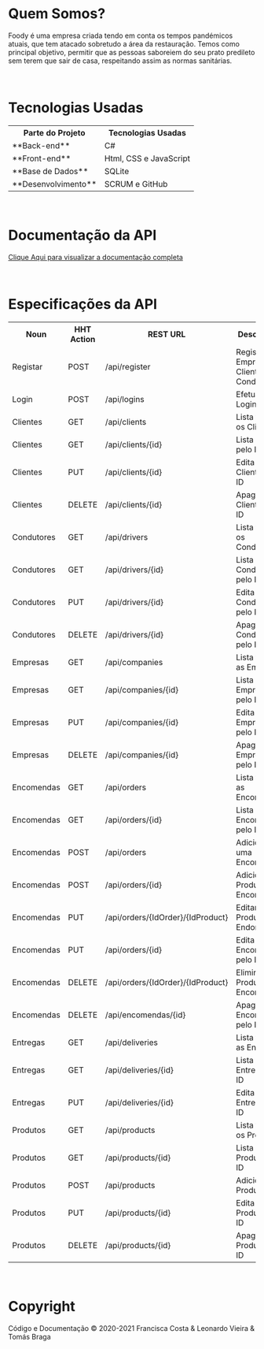 # Quem Somos?
Foody é uma empresa criada tendo em conta os tempos pandémicos atuais, que tem atacado sobretudo a área da restauração.
Temos como principal objetivo, permitir que as pessoas saboreiem do seu prato predileto sem terem que sair de casa, respeitando assim as normas sanitárias.

<br>

# Tecnologias Usadas
<table align="center">
  <tr><th align="center">Parte do Projeto</th><th align="center">Tecnologias Usadas</th></tr>
  <tr><td>**Back-end**</td><td>C#</td></tr>
  <tr><td>**Front-end**</td><td>Html, CSS e JavaScript</td></tr>
  <tr><td>**Base de Dados**</td><td>SQLite</td></tr>
  <tr><td>**Desenvolvimento**</td><td>SCRUM e GitHub</td></tr>
</table>
 
<br>
  
# Documentação da API
[Clique Aqui para visualizar a documentação completa](https://documenter.getpostman.com/view/12996380/TW6tMVoi)

<br>

# Especificações da API


<table align="center">
<tr><th align="center">Noun</th><th align="center">HHT Action</th><th align="center">REST URL</th><th align="center">Description</th></tr>
  <tr><td> Registar </td><td> POST </td><td> /api/register </td><td> Registar Empresa, Cliente ou Condutor </td></tr>
  <tr><td> Login </td><td> POST </td><td> /api/logins </td><td> Efetuar Login </td></tr>
  <tr><td> Clientes </td><td> GET </td><td> /api/clients </td><td> Lista todos os Clientes </td></tr>
  <tr><td> Clientes </td><td> GET </td><td> /api/clients/{id} </td><td> Lista Cliente pelo ID </td></tr>
  <tr><td> Clientes </td><td> PUT </td><td> /api/clients/{id} </td><td> Edita um Cliente pelo ID </td></tr>
  <tr><td> Clientes </td><td> DELETE </td><td> /api/clients/{id} </td><td> Apaga um Cliente pelo ID </td></tr>
  <tr><td> Condutores </td><td> GET </td><td> /api/drivers </td><td> Lista todos os Condutores </td></tr>
  <tr><td> Condutores </td><td> GET </td><td> /api/drivers/{id} </td><td> Lista Condutor pelo ID </td></tr>
  <tr><td> Condutores </td><td> PUT </td><td> /api/drivers/{id} </td><td> Edita um Condutor pelo ID </td></tr>
  <tr><td> Condutores </td><td> DELETE </td><td> /api/drivers/{id} </td><td> Apaga um Condutor pelo ID </td></tr>
  <tr><td> Empresas </td><td> GET </td><td> /api/companies </td><td> Lista todos as Empresas </td></tr>
  <tr><td> Empresas </td><td> GET </td><td> /api/companies/{id} </td><td> Lista Empresa pelo ID </td></tr>
  <tr><td> Empresas </td><td> PUT </td><td> /api/companies/{id} </td><td> Edita uma Empresa pelo ID </td></tr>
  <tr><td> Empresas </td><td> DELETE </td><td> /api/companies/{id} </td><td> Apaga uma Empresa pelo ID </td></tr>
  <tr><td> Encomendas </td><td> GET </td><td> /api/orders </td><td> Lista todas as Encomendas </td></tr>
  <tr><td> Encomendas </td><td> GET </td><td> /api/orders/{id} </td><td>  Lista Encomenda pelo ID </td></tr>
  <tr><td> Encomendas </td><td> POST </td><td> /api/orders </td><td> Adiciona uma Encomenda </td></tr>
  <tr><td> Encomendas </td><td> POST </td><td> /api/orders/{id} </td><td> Adicionar Produto a Encomenda </td></tr>
  <tr><td> Encomendas </td><td> PUT </td><td> /api/orders/{IdOrder}/{IdProduct} </td><td> Editar Produto em Endomenda </td></tr>
  <tr><td> Encomendas </td><td> PUT </td><td> /api/orders/{id} </td><td> Edita uma Encomenda pelo ID </td></tr>
  <tr><td> Encomendas </td><td> DELETE </td><td> /api/orders/{IdOrder}/{IdProduct} </td><td> Eliminar Produto de Encomenda </td></tr>
  <tr><td> Encomendas </td><td> DELETE </td><td> /api/encomendas/{id} </td><td> Apaga uma Encomenda pelo ID </td></tr>
  <tr><td> Entregas </td><td> GET </td><td> /api/deliveries </td><td> Lista todos as Entregas </td></tr>
  <tr><td> Entregas </td><td> GET </td><td> /api/deliveries/{id} </td><td> Lista Entrega pelo ID </td></tr>
  <tr><td> Entregas </td><td> PUT </td><td> /api/deliveries/{id} </td><td> Edita uma Entrega pelo ID </td></tr>
  <tr><td> Produtos </td><td> GET </td><td> /api/products </td><td> Lista todos os Produtos </td></tr>
  <tr><td> Produtos </td><td> GET </td><td> /api/products/{id} </td><td> Lista Produto pelo ID </td></tr>
  <tr><td> Produtos </td><td> POST </td><td> /api/products </td><td> Adiciona um Produto </td></tr>
  <tr><td> Produtos </td><td> PUT </td><td> /api/products/{id} </td><td> Edita um Produto pelo ID </td></tr>
  <tr><td> Produtos </td><td> DELETE </td><td> /api/products/{id} </td><td> Apaga um Produto pelo ID </td></tr>
</table>

<br>

# Copyright
Código e Documentação © 2020-2021
Francisca Costa & Leonardo Vieira & Tomás Braga
